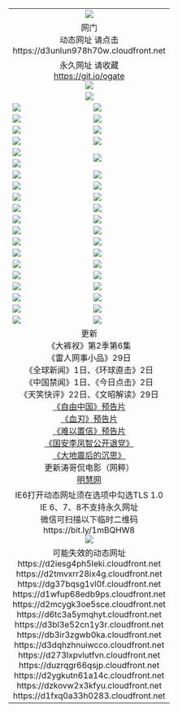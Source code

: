 ﻿<table>
  <tr></tr>
  <tr><td colspan=2 align=center><img src="https://cloud.githubusercontent.com/assets/11880933/13434984/f430fae2-e012-11e5-814f-c2df1e82b247.jpg" /></td></tr>
  <tr><td colspan=2 align=center>网门<br>动态网址 请点击
<br>https://d3unlun978h70w.cloudfront.net
    </td>
  </tr>
  <tr>
    <td colspan=2 align=center>永久网址 请收藏<br/><a href="https://git.io/ogate" target="_blank">https://git.io/ogate</a><br/><a href="https://d3unlun978h70w.cloudfront.net/Up/0WMGDL2.png" target="_blank"><img src="https://d3unlun978h70w.cloudfront.net/Up/0WMGD2.png"/></a></td>
    <!--td align=center>临时网址 微信用<br/><a href="https://bit.ly/1mBQHW8" target="_blank">https://bit.ly/1mBQHW8</a><br/><a href="https://d3unlun978h70w.cloudfront.net/Up/0WMGDL3.png" target="_blank"><img src="https://d3unlun978h70w.cloudfront.net/Up/0WMGD3.png"/></a></td-->
  </tr>
  <tr>
    <td colspan=2 align=center><a href="https://d3unlun978h70w.cloudfront.net/ogUP.aspx?name=0oGate.apk" target="_blank"><img src="https://d3unlun978h70w.cloudfront.net/Up/0WMAZ.jpg" /></a></td>
  </tr>
  <tr>
    <td><a href="https://d3unlun978h70w.cloudfront.net/ogNice.aspx" target="_blank"><img src="https://d3unlun978h70w.cloudfront.net/Up/0WCYY.jpg" /></a></td>
    <td><a href="https://d3unlun978h70w.cloudfront.net/onCO.aspx?ob=600%E4%BA%8B%E7%89%A9&op=%E5%A2%9E%E5%88%A0%E6%94%B9&args=WH1~%23%E7%B1%BB%E5%9E%8B6%E6%96%B0%E9%97%BB%7c%23%E7%B1%BB%E5%9E%8B6%E8%AF%84%E8%AE%BA&mode=" target="_blank"><img src="https://d3unlun978h70w.cloudfront.net/Up/0WZTT.jpg" /></a></td> 
  </tr>
  <tr>
    <td><a href="https://d3unlun978h70w.cloudfront.net/ogDY.aspx" target="_blank"><img src="https://d3unlun978h70w.cloudfront.net/Up/0FK.jpg" /></a></td>
    <td><a href="https://d3unlun978h70w.cloudfront.net/ogST.aspx" target="_blank"><img src="https://d3unlun978h70w.cloudfront.net/Up/0ST.jpg" /></a></td> 
  </tr>
  <tr>
    <!--td rowspan=2><a href="https://d3unlun978h70w.cloudfront.net/ogUP.aspx?name=WJ.mp4&count=T:1,480P:1" target="_blank"><img src="https://d3unlun978h70w.cloudfront.net/Up/WJ.jpg" /></a></td-->
    <td><a href="https://d3unlun978h70w.cloudfront.net/ogUP.aspx?name=11DKC.mp4&count=T:2,2:6,1:16" target="_blank"><img src="https://d3unlun978h70w.cloudfront.net/Up/11DKC.jpg" /></a></td> 
    <td><div><a href="https://d3unlun978h70w.cloudfront.net/ogUP.aspx?name=LRWS.mp4&count=7B:8,6B:44,5A:10,5B:35,4A:14,4B:19,3A:10,3B:26,2A:16,2B:21,1A:23,1B:29&current=7B:8" target="_blank"><img src="https://d3unlun978h70w.cloudfront.net/Up/LRWS.jpg" /></a></td>
   </tr>
  <tr>
    <td><a href="https://d3unlun978h70w.cloudfront.net/ogUP.aspx?name=LRSH.mp4&count=W:13,2:10" target="_blank"><img src="https://d3unlun978h70w.cloudfront.net/Up/LRSH.jpg" /></a></td>
    <td><a href="https://d3unlun978h70w.cloudfront.net/ogUP.aspx?name=BYWXY.mp4" target="_blank"><img src="https://d3unlun978h70w.cloudfront.net/Up/BYWXY.jpg" /></a></td>
  </tr>
  <tr>
    <td><a href="https://d3unlun978h70w.cloudfront.net/ogUP.aspx?name=JQR.mp4&count=2" target="_blank"><img src="https://d3unlun978h70w.cloudfront.net/Up/JQR.jpg" /></a></td>   
    <td rowspan=2><a href="https://d3unlun978h70w.cloudfront.net/ogUP.aspx?name=JP.mp4&count=9" target="_blank"><img src="https://d3unlun978h70w.cloudfront.net/Up/JP.jpg" /></td>
  </tr>
  <tr>
    <td><a href="https://d3unlun978h70w.cloudfront.net/ogUP.aspx?name=WH.mp4" target="_blank"><img src="https://d3unlun978h70w.cloudfront.net/Up/WH.jpg" /></a></td>
  </tr>
  <tr>
    <td><a href="https://d3unlun978h70w.cloudfront.net/ogUP.aspx?name=SSZJ.mp4&count=SP:6,480P:8" target="_blank"><img src="https://d3unlun978h70w.cloudfront.net/Up/SSZJ.jpg" /></a></td>
    <td><a href="https://d3unlun978h70w.cloudfront.net/ogUP.aspx?name=ZY.mp4&count=2015:16" target="_blank"><img src="https://d3unlun978h70w.cloudfront.net/Up/ZY.jpg" /></a</td>
  </tr>
  <tr>
    <td><a href="https://d3unlun978h70w.cloudfront.net/ogUP.aspx?name=XTFY.mp4&count=B:2,A:24" target="_blank"><img src="https://d3unlun978h70w.cloudfront.net/Up/XTFY.jpg" /></a></td>
    <td><a href="https://d3unlun978h70w.cloudfront.net/ogUP.aspx?name=1XQK.mp4&count=13" target="_blank"><img src="https://d3unlun978h70w.cloudfront.net/Up/1XQK.jpg" /></a</td>
  </tr>
  <tr>
    <td><a href="https://d3unlun978h70w.cloudfront.net/ogUP.aspx?name=1LYF.mp4&count=2" target="_blank"><img src="https://d3unlun978h70w.cloudfront.net/Up/1LYF0.jpg" /></a></td>
    <td><a href="https://d3unlun978h70w.cloudfront.net/ogUP.aspx?name=1ZGC.mp4&count=6" target="_blank"><img src="https://d3unlun978h70w.cloudfront.net/Up/1ZGC0.jpg" /></a></td>
  </tr>
  <tr>
    <td><a href="https://d3unlun978h70w.cloudfront.net/ogUP.aspx?name=1ZKM.mp4&count=3&current=3" target="_blank"><img src="https://d3unlun978h70w.cloudfront.net/Up/1ZKM0.jpg" /></a></td>  
    <td><a href="https://d3unlun978h70w.cloudfront.net/ogUP.aspx?name=1WWY.mp4&count=6&current=6" target="_blank"><img src="https://d3unlun978h70w.cloudfront.net/Up/1WWY0.jpg" /></a></td>
  </tr>
  <tr>
    <td><a href="https://d3unlun978h70w.cloudfront.net/ogUP.aspx?name=10JGY.mp4&count=3" target="_blank"><img src="https://d3unlun978h70w.cloudfront.net/Up/10JGY0.jpg" /></a></td>
    <td><a href="https://d3unlun978h70w.cloudfront.net/ogUP.aspx?name=10CYS.mp4&count=2" target="_blank"><img src="https://d3unlun978h70w.cloudfront.net/Up/10CYS0.jpg" /></a></td>
  </tr>
  <tr>
    <td><a href="https://d3unlun978h70w.cloudfront.net/ogUP.aspx?name=4SQQ.mp4&count=201603:1,201602:20,201601:21&current=201603:1" target="_blank"><img src="https://d3unlun978h70w.cloudfront.net/Up/4SQQ0.jpg"/></a></td>
    <td><a href="https://d3unlun978h70w.cloudfront.net/ogUP.aspx?name=4SHQ.mp4&count=201603:2,201602:27,201601:28&current=201603:2" target="_blank"><img src="https://d3unlun978h70w.cloudfront.net/Up/4SHQ0.jpg"/></a></td>
  </tr>
  <tr>
    <td><a href="https://d3unlun978h70w.cloudfront.net/ogUP.aspx?name=4SZG.mp4&count=201603:1,201602:21,201601:23&current=201603:1" target="_blank"><img src="https://d3unlun978h70w.cloudfront.net/Up/4SZG0.jpg"/></a></td>
    <td><a href="https://d3unlun978h70w.cloudfront.net/ogUP.aspx?name=4SDJ.mp4&count=201603A:2,201603B:2,201602A:24,201602B:7,201601A:48,201601B:6&current=201603A:2" target="_blank"><img src="https://d3unlun978h70w.cloudfront.net/Up/4SDJ0.jpg"/></a></td>
  </tr>
  <tr>
    <td><a href="https://d3unlun978h70w.cloudfront.net/ogUP.aspx?name=4CTX.mp4&count=201602:3,201601:4&current=201602:3" target="_blank"><img src="https://d3unlun978h70w.cloudfront.net/Up/4CTX0.jpg"/></a></td>
    <td><a href="https://d3unlun978h70w.cloudfront.net/ogUP.aspx?name=4CWZ.mp4&count=201602:4,201601:4&current=201602:4" target="_blank"><img src="https://d3unlun978h70w.cloudfront.net/Up/4CWZ0.jpg"/></a></td>
  </tr>
  <tr>
    <td><a href="https://d3unlun978h70w.cloudfront.net/onUP.aspx?name=https://dwsfx5awq5vcc.cloudfront.net/" target="_blank"><img src="https://d3unlun978h70w.cloudfront.net/Up/0DTW.jpg"/></a></td>
    <td><a href="https://d3unlun978h70w.cloudfront.net/onUP.aspx?name=https://d240ns8up8earz.cloudfront.net/acenter/" target="_blank"><img src="https://d3unlun978h70w.cloudfront.net/Up/0TDW.jpg" /></a></td>
  </tr>
  <tr>
    <td><a href="https://d3unlun978h70w.cloudfront.net/onUP.aspx?name=https://d4508d6vomz2p.cloudfront.net/gb/nsc413.htm" target="_blank"><img src="https://d3unlun978h70w.cloudfront.net/Up/0DJY.jpg" /></a></td>
    <td><a href="https://d3unlun978h70w.cloudfront.net/onUP.aspx?name=https://d3bxwq7vzudb5l.cloudfront.net/xtr/gb/prog204.html" target="_blank"><img src="https://d3unlun978h70w.cloudfront.net/Up/0XTR.jpg" /></a></td>
  </tr>
  <tr>
    <td><a href="https://d3unlun978h70w.cloudfront.net/onUP.aspx?name=https://d3aj00iefsmfgc.cloudfront.net/" target="_blank"><img src="https://d3unlun978h70w.cloudfront.net/Up/0MHW.jpg" /></a></td>
    <td><a href="https://d3unlun978h70w.cloudfront.net/onUP.aspx?name=https://d1lcj91uv80klr.cloudfront.net/" target="_blank"><img src="https://d3unlun978h70w.cloudfront.net/Up/0ZJW.jpg" /></a></td>
  </tr>
  <tr>
    <td><a href="https://d3unlun978h70w.cloudfront.net/ogUP.aspx?name=0FG.zip" target="_blank"><img src="https://d3unlun978h70w.cloudfront.net/Up/0FG.jpg" /></a></td>
    <td><a href="https://d3unlun978h70w.cloudfront.net/ogUP.aspx?name=0FGA.apk" target="_blank"><img src="https://d3unlun978h70w.cloudfront.net/Up/0FGA.jpg" /></a></td>
  </tr>
  <tr>
    <td><a href="https://d3unlun978h70w.cloudfront.net/ogUP.aspx?name=0U.zip" target="_blank"><img src="https://d3unlun978h70w.cloudfront.net/Up/0U.jpg" /></a></td>
    <td><a href="https://d3unlun978h70w.cloudfront.net/ogUP.aspx?name=0UA.apk" target="_blank"><img src="https://d3unlun978h70w.cloudfront.net/Up/0UA.jpg" /></a></td>
  </tr>
  <tr>
    <td><a href="https://d3unlun978h70w.cloudfront.net/ogUP.aspx?name=0iPPOTV.zip" target="_blank"><img src="https://d3unlun978h70w.cloudfront.net/Up/0iPPOTV.jpg" /></a></td>
    <td><a href="https://d3unlun978h70w.cloudfront.net/ogUP.aspx?name=0iNTD.apk" target="_blank"><img src="https://d3unlun978h70w.cloudfront.net/Up/0iNTD.jpg" /></a></td>
  </tr>
  <tr>
    <td colspan=2 align=center>更新<br>
      《大裤衩》第2季第6集<br>
      《雷人网事小品》29日<br>
      《全球新闻》1日、《环球直击》2日<br>
      《中国禁闻》1日、《今日点击》2日<br>
      《天笑快评》22日、《文昭解读》29日<br>
      <a href="https://d3unlun978h70w.cloudfront.net/ogUP.aspx?name=11ZYZG0.mp4" target="_blank">《自由中国》预告片</a><br>
      <a href="https://d3unlun978h70w.cloudfront.net/ogUP.aspx?name=11XR.mp4" target="_blank">《血刃》预告片</a><br>
      <a href="https://d3unlun978h70w.cloudfront.net/ogUP.aspx?name=11NYZX.mp4&count=2" target="_blank">《难以置信》预告片</a><br>
      <a href="https://d3unlun978h70w.cloudfront.net/ogUP.aspx?name=4LFZ.mp4" target="_blank">《国安李凤智公开退党》</a><br>
      <a href="https://d3unlun978h70w.cloudfront.net/ogUP.aspx?name=4DDZHDCS.mp4" target="_blank">《大地震后的沉思》</a><br>
      更新涛哥侃电影（网粹）<br>
      <a href="https://d3unlun978h70w.cloudfront.net/onUP.aspx?name=https://www.minghui.org/" target="_blank">明慧网</a></td>
    </td>
  </tr>
  <tr>
    <td colspan=2 align=center>IE6打开动态网址须在选项中勾选TLS 1.0<br/>IE 6、7、8不支持永久网址<br/>
      微信可扫描以下临时二维码<br/>https://bit.ly/1mBQHW8<br/><a href="https://d3unlun978h70w.cloudfront.net/Up/0WMGDL3.png" target="_blank"><img src="https://d3unlun978h70w.cloudfront.net/Up/0WMGD3.png"/></a><br>
  </tr>
  <tr>
    <td colspan=2 align=center>可能失效的动态网址
<br>https://d2iesg4ph5leki.cloudfront.net
<br>https://d2tmvxrr28ix4g.cloudfront.net
<br>https://dg37bqsg1vl0f.cloudfront.net
<br>https://d1wfup68edb9ps.cloudfront.net
<br>https://d2mcygk3oe5sce.cloudfront.net
<br>https://d6tc3a5ymqhyt.cloudfront.net
<br>https://d3bl3e52cn1y3r.cloudfront.net
<br>https://db3ir3zgwb0ka.cloudfront.net
<br>https://d3dqhzhnuiwcco.cloudfront.net
<br>https://d273lxpvlutfvn.cloudfront.net
<br>https://duzrqgr66qsjp.cloudfront.net
<br>https://d2ygkutn61a14c.cloudfront.net
<br>https://dzkovw2x3kfyu.cloudfront.net
<br>https://d1fxq0a33h0283.cloudfront.net
    </td>
  </tr>
</table>
